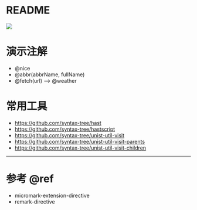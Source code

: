 # README

![](https://luo0412.oss-cn-hangzhou.aliyuncs.com/1652198593126-WRHhjFTc4iwd.png)

# 演示注解

- @nice
- @abbr(abbrName, fullName)
- @fetch(url) --> @weather

# 常用工具

- https://github.com/syntax-tree/hast
- https://github.com/syntax-tree/hastscript
- https://github.com/syntax-tree/unist-util-visit
- https://github.com/syntax-tree/unist-util-visit-parents
- https://github.com/syntax-tree/unist-util-visit-children

---

# 参考 @ref

- micromark-extension-directive
- remark-directive